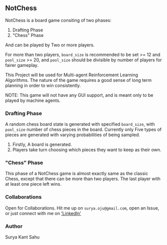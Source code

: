 ## NotChess

NotChess is a board game consiting of two phases:

1. Drafting Phase
2. "Chess" Phase

And can be played by Two or more players.

For more than two players, `board_size` is recommended to be set >= 12 and `pool_size` >= 20, and `pool_size` should be divisible by number of players for fairer gameplay.

This Project will be used for Multi-agent Reinforcement Learning Algorithms.
The nature of the game requires a good sense of long term planning in order to win consistently.

NOTE: This game will not have any GUI support, and is meant only to be played by machine agents.

### Drafting Phase
A random chess board state is generated with specified `board_size`, with `pool_size` number of chess pieces in the board.
Currently only Five types of pieces are generated with varying probabilities of being sampled.

1. Firstly, A board is generated.
2. Players take turn choosing which pieces they want to keep as their own.


### "Chess" Phase

This phase of a NotChess game is almost exactly same as the classic Chess, except that there can be more than two players.
The last player with at least one piece left wins.

### Collaborations
Open for Collaborations. Hit me up on `surya.oju@gmail.com`, open an Issue, or just connect with me on ['LinkedIn'](https://www.linkedin.com/in/surya-kant-oju/ "Surya Kant Sahu's LinkedIn")

### Author
Surya Kant Sahu

